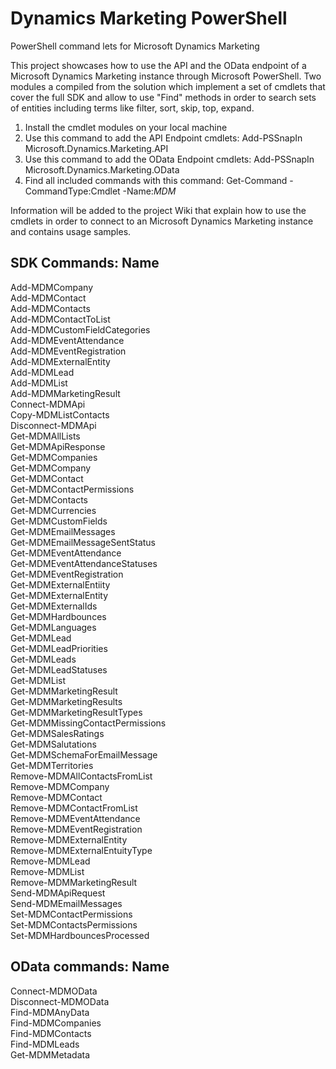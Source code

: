 # Dynamics Marketing PowerShell
PowerShell command lets for Microsoft Dynamics Marketing

This project showcases how to use the API and the OData endpoint of a Microsoft Dynamics Marketing instance through Microsoft PowerShell. Two modules a compiled from the solution which implement a set of cmdlets that cover the full SDK and allow to use "Find" methods in order to search sets of entities including terms like  filter, sort, skip, top, expand.

1. Install the cmdlet modules on your local machine
2. Use this command to add the API Endpoint cmdlets: Add-PSSnapIn Microsoft.Dynamics.Marketing.API
3. Use this command to add the OData Endpoint cmdlets: Add-PSSnapIn Microsoft.Dynamics.Marketing.OData
4. Find all included commands with this command: Get-Command -CommandType:Cmdlet -Name:*MDM*

Information will be added to the project Wiki that explain how to use the cmdlets in order to connect to an Microsoft Dynamics Marketing instance and contains usage samples.

SDK Commands:
Name                                                               
----                                                               
Add-MDMCompany                                                     
Add-MDMContact                                                     
Add-MDMContacts                                                    
Add-MDMContactToList                                               
Add-MDMCustomFieldCategories                                       
Add-MDMEventAttendance                                             
Add-MDMEventRegistration                                           
Add-MDMExternalEntity                                              
Add-MDMLead                                                        
Add-MDMList                                                        
Add-MDMMarketingResult                                             
Connect-MDMApi                                                     
Copy-MDMListContacts                                               
Disconnect-MDMApi                                                  
Get-MDMAllLists                                                    
Get-MDMApiResponse                                                 
Get-MDMCompanies                                                   
Get-MDMCompany                                                     
Get-MDMContact                                                     
Get-MDMContactPermissions                                          
Get-MDMContacts                                                    
Get-MDMCurrencies                                                  
Get-MDMCustomFields                                                
Get-MDMEmailMessages                                               
Get-MDMEmailMessageSentStatus                                      
Get-MDMEventAttendance                                             
Get-MDMEventAttendanceStatuses                                     
Get-MDMEventRegistration                                           
Get-MDMExternalEntiity                                             
Get-MDMExternalEntity                                              
Get-MDMExternalIds                                                 
Get-MDMHardbounces                                                 
Get-MDMLanguages                                                   
Get-MDMLead                                                        
Get-MDMLeadPriorities                                              
Get-MDMLeads                                                       
Get-MDMLeadStatuses                                                
Get-MDMList                                                        
Get-MDMMarketingResult                                             
Get-MDMMarketingResults                                            
Get-MDMMarketingResultTypes                                        
Get-MDMMissingContactPermissions                                   
Get-MDMSalesRatings                                                
Get-MDMSalutations                                                 
Get-MDMSchemaForEmailMessage                                       
Get-MDMTerritories                                                 
Remove-MDMAllContactsFromList                                      
Remove-MDMCompany                                                  
Remove-MDMContact                                                  
Remove-MDMContactFromList                                          
Remove-MDMEventAttendance                                          
Remove-MDMEventRegistration                                        
Remove-MDMExternalEntity                                           
Remove-MDMExternalEntuityType                                      
Remove-MDMLead                                                     
Remove-MDMList                                                     
Remove-MDMMarketingResult                                          
Send-MDMApiRequest                                                 
Send-MDMEmailMessages                                              
Set-MDMContactPermissions                                          
Set-MDMContactsPermissions                                         
Set-MDMHardbouncesProcessed                        

OData commands:
Name                           
----                           
Connect-MDMOData               
Disconnect-MDMOData            
Find-MDMAnyData                
Find-MDMCompanies              
Find-MDMContacts               
Find-MDMLeads                  
Get-MDMMetadata     

